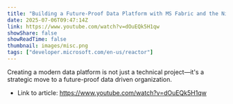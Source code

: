 ```yaml
---
title: "Building a Future-Proof Data Platform with MS Fabric and the Nitrogen Control Center from InSpark"
date: 2025-07-06T09:47:14Z
link: https://www.youtube.com/watch?v=dOuEQk5H1qw
showShare: false
showReadTime: false
thumbnail: images/misc.png
tags: ["developer.microsoft.com/en-us/reactor"]
---
```

Creating a modern data platform is not just a technical project—it's a strategic move to a future-proof data driven organization.

- Link to article: https://www.youtube.com/watch?v=dOuEQk5H1qw